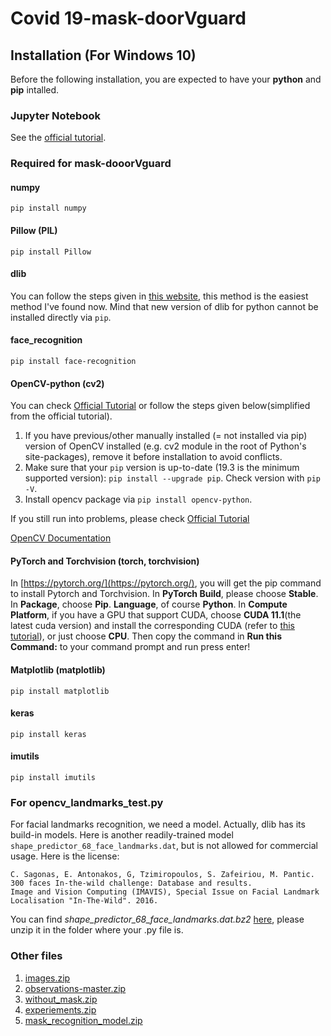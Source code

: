 # Covid 19-mask-doorVguard

## Installation (For Windows 10)
Before the following installation, you are expected to have your **python** and **pip** intalled.
### Jupyter Notebook
See the [official tutorial](https://code.visualstudio.com/docs/python/jupyter-support).
### Required for mask-dooorVguard
#### numpy
```pip install numpy```

#### Pillow (PIL)
```pip install Pillow```

#### dlib
You can follow the steps given  in [this website](https://ibe.tw/install-dlib-for-python3-on-windows/), this method is the easiest method I've found now. Mind that new version of dlib for python cannot be installed directly via ```pip```.

#### face_recognition
```pip install face-recognition```

#### OpenCV-python (cv2)
You can check [Official Tutorial](https://pypi.org/project/opencv-python/) or follow the steps given below(simplified from the official tutorial).

1. If you have previous/other manually installed (= not installed via pip) version of OpenCV installed (e.g. cv2 module in the root of Python's site-packages), remove it before installation to avoid conflicts.
2. Make sure that your ```pip``` version is up-to-date (19.3 is the minimum supported version): ```pip install --upgrade pip```. Check version with ```pip -V```.
3. Install opencv package via ```pip install opencv-python```.

If you still run into  problems, please check [Official Tutorial](https://pypi.org/project/opencv-python/)

[OpenCV Documentation](https://docs.opencv.org/master/)

#### PyTorch and Torchvision (torch, torchvision)
In [https://pytorch.org/](https://pytorch.org/), you will get the pip command to install Pytorch and Torchvision. In **PyTorch Build**, please choose **Stable**. In **Package**, choose **Pip**. **Language**, of course **Python**. In **Compute Platform**, if you have a GPU that support CUDA, choose **CUDA 11.1**(the latest cuda version) and install the corresponding CUDA (refer to [this tutorial](https://www.programmersought.com/article/44961416825/)), or just choose **CPU**. Then copy the command in **Run this Command:** to your command prompt and run press enter!

#### Matplotlib (matplotlib)
```pip install matplotlib```

#### keras 
```pip install keras```

#### imutils
```pip install imutils```

### For opencv_landmarks_test.py
For facial landmarks recognition, we need a model. Actually, dlib has its build-in models. Here is another readily-trained model ```shape_predictor_68_face_landmarks.dat```, but is not allowed for commercial usage. Here is the license: 
``` 
C. Sagonas, E. Antonakos, G, Tzimiropoulos, S. Zafeiriou, M. Pantic. 
300 faces In-the-wild challenge: Database and results. 
Image and Vision Computing (IMAVIS), Special Issue on Facial Landmark Localisation "In-The-Wild". 2016.
```
You can find *shape_predictor_68_face_landmarks.dat.bz2* [here](https://github.com/davisking/dlib-models/blob/daf943f7819a3dda8aec4276754ef918dc26491f/shape_predictor_68_face_landmarks.dat.bz2), please unzip it in the folder where your .py file is.

### Other files
1. [images.zip](https://drive.google.com/file/d/11gebLksGGlNDXUsM0tQ4r4wusQ4k2Yzy/view?usp=sharing)
2. [observations-master.zip](https://drive.google.com/file/d/15lauqBA3SsNBqxrFe1nzBN5GbyMcAM9l/view?usp=sharing)
3. [without_mask.zip](https://drive.google.com/file/d/18h5kHHEtnLTKGvCpISFZGFjLNh8uG-Wx/view?usp=sharing)
4. [experiements.zip](https://drive.google.com/file/d/1hIF20_zFoS-TAJ3BmJ3HSJ0dTFR9CPvi/view?usp=sharing)
5. [mask_recognition_model.zip](https://drive.google.com/file/d/1iRQ3-7Vn1hATtzjIhWjpQH5LKY8YE0SK/view?usp=sharing)
    
  
